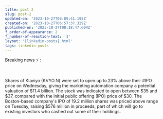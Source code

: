 ```yaml
---
title: post 2
slug: post-2
updated-on: '2023-10-27T08:09:41.198Z'
created-on: '2023-10-27T06:57:37.329Z'
published-on: '2023-10-27T08:18:47.604Z'
f_order-of-appearance: 2
f_number-of-reaction-text: '1'
layout: '[linkedin-posts].html'
tags: linkedin-posts
---
```


Breaking news ⚡ :

‍

Shares of Klaviyo (KVYO.N) were set to open up to 23% above their #IPO price on Wednesday, giving the marketing automation company a potential valuation of $11.4 billion. The stock was indicated to open between $35 and $37, compared with the initial public offering (IPO) price of $30. The Boston-based company's IPO of 19.2 million shares was priced above range on Tuesday, raising $576 million in proceeds, part of which will go to existing investors who cashed out some of their holdings.
